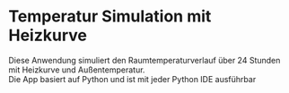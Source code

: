 # Temperatur Simulation mit Heizkurve

Diese Anwendung simuliert den Raumtemperaturverlauf über 24 Stunden mit Heizkurve und Außentemperatur.  
Die App basiert auf Python und ist mit jeder Python IDE ausführbar